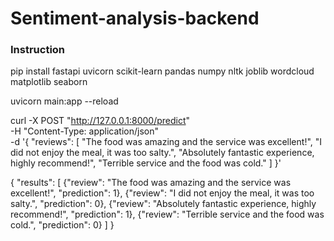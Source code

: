 # Sentiment-analysis-backend

### Instruction
pip install fastapi uvicorn scikit-learn pandas numpy nltk joblib wordcloud matplotlib seaborn

uvicorn main:app --reload


curl -X POST "http://127.0.0.1:8000/predict" \
-H "Content-Type: application/json" \
-d '{
  "reviews": [
    "The food was amazing and the service was excellent!",
    "I did not enjoy the meal, it was too salty.",
    "Absolutely fantastic experience, highly recommend!",
    "Terrible service and the food was cold."
  ]
}'


{
  "results": [
    {"review": "The food was amazing and the service was excellent!", "prediction": 1},
    {"review": "I did not enjoy the meal, it was too salty.", "prediction": 0},
    {"review": "Absolutely fantastic experience, highly recommend!", "prediction": 1},
    {"review": "Terrible service and the food was cold.", "prediction": 0}
  ]
}
